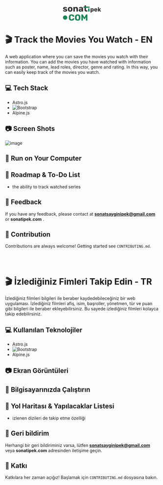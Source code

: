 <p align="center" width="100%">
    <img width="25%" src="https://raw.githubusercontent.com/sonatipek/dogadan-tea-advices/main/public/sonatipek-brand-logo.svg"> 
</p>


# 🎬 Track the Movies You Watch - EN
A web application where you can save the movies you watch with their information. You can add the movies you have watched with information such as poster, name, lead roles, director, genre and rating. In this way, you can easily keep track of the movies you watch.

## 💻 Tech Stack
- Astro.js
- ![Bootstrap](https://img.shields.io/badge/bootstrap-%23563D7C.svg?style=for-the-badge&logo=bootstrap&logoColor=white)
- Alpine.js

## 📷 Screen Shots
![image](https://github.com/sonatipek/track-the-movies/assets/80075444/01e38668-27ab-44eb-8139-1b27639b73c5)


## 🚀 Run on Your Computer


## 📍 Roadmap & To-Do List
- the ability to track watched series

## 🌟 Feedback
If you have any feedback, please contact at **sonatsayginipek@gmail.com** or **sonatipek.com** .

## 🤝 Contribution
Contributions are always welcome!
Getting started see `CONTRIBUTING.md`.

<br><br>

# 🎬 İzlediğiniz Fimleri Takip Edin - TR
İzlediğiniz filmleri bilgileri ile beraber kaydedebileceğiniz bir web uygulaması. İzlediğiniz filmleri afiş, isim, başroller, yönetmen, tür ve puan gibi bilgileri ile beraber ekleyebilirsiniz. Bu sayede izlediğiniz filmleri kolayca takip edebilirsiniz.

## 💻 Kullanılan Teknolojiler
- Astro.js
- ![Bootstrap](https://img.shields.io/badge/bootstrap-%23563D7C.svg?style=for-the-badge&logo=bootstrap&logoColor=white)
- Alpine.js

## 📷 Ekran Görüntüleri

## 🚀 Bilgisayarınızda Çalıştırın

## 📍 Yol Haritası & Yapılacaklar Listesi
- izlenen dizileri de takip etme özelliği

## 🌟 Geri bildirim
Herhangi bir geri bildiriminiz varsa, lütfen **sonatsayginipek@gmail.com** veya **sonatipek.com** adresinden iletişime geçin.

## 🤝 Katkı
Katkılara her zaman açığız!
Başlamak için `CONTRIBUTING.md` dosyasına bakın.
